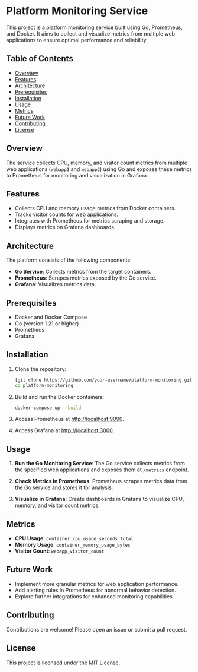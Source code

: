 # Platform Monitoring Service

This project is a platform monitoring service built using Go, Prometheus, and Docker. It aims to collect and visualize metrics from multiple web applications to ensure optimal performance and reliability.

## Table of Contents

- [Overview](#overview)
- [Features](#features)
- [Architecture](#architecture)
- [Prerequisites](#prerequisites)
- [Installation](#installation)
- [Usage](#usage)
- [Metrics](#metrics)
- [Future Work](#future-work)
- [Contributing](#contributing)
- [License](#license)

## Overview

The service collects CPU, memory, and visitor count metrics from multiple web applications (`webapp1` and `webapp2`) using Go and exposes these metrics to Prometheus for monitoring and visualization in Grafana.

## Features

- Collects CPU and memory usage metrics from Docker containers.
- Tracks visitor counts for web applications.
- Integrates with Prometheus for metrics scraping and storage.
- Displays metrics on Grafana dashboards.

## Architecture

The platform consists of the following components:

- **Go Service**: Collects metrics from the target containers.
- **Prometheus**: Scrapes metrics exposed by the Go service.
- **Grafana**: Visualizes metrics data.

## Prerequisites

- Docker and Docker Compose
- Go (version 1.21 or higher)
- Prometheus
- Grafana

## Installation

1. Clone the repository:
    ```bash
    [git clone https://github.com/your-username/platform-monitoring.git](https://github.com/rayen0001/Go-monitoring.git)
    cd platform-monitoring
    ```

2. Build and run the Docker containers:
    ```bash
    docker-compose up --build
    ```

3. Access Prometheus at [http://localhost:9090](http://localhost:9090).

4. Access Grafana at [http://localhost:3000](http://localhost:3000).

## Usage

1. **Run the Go Monitoring Service**:
   The Go service collects metrics from the specified web applications and exposes them at `/metrics` endpoint.

2. **Check Metrics in Prometheus**:
   Prometheus scrapes metrics data from the Go service and stores it for analysis.

3. **Visualize in Grafana**:
   Create dashboards in Grafana to visualize CPU, memory, and visitor count metrics.

## Metrics

- **CPU Usage**: `container_cpu_usage_seconds_total`
- **Memory Usage**: `container_memory_usage_bytes`
- **Visitor Count**: `webapp_visitor_count`

## Future Work

- Implement more granular metrics for web application performance.
- Add alerting rules in Prometheus for abnormal behavior detection.
- Explore further integrations for enhanced monitoring capabilities.

## Contributing

Contributions are welcome! Please open an issue or submit a pull request.

## License

This project is licensed under the MIT License.
